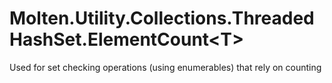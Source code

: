 ﻿  
# Molten.Utility.Collections.ThreadedHashSet.ElementCount&lt;T&gt;
Used for set checking operations (using enumerables) that rely on counting

